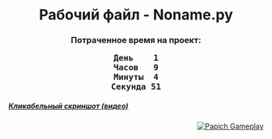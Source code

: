 <h1><center>Рабочий файл - Noname.py</center></h1><h3><center>Потраченное время на проект:</center><center><pre>День	1
Часов	9
Минуты	4
Секунда	51</pre></center></h3><h5><a href="https://youtu.be/UryFjJnok6I">Кликабельный скриншот (видео)</a></h5><a style="float:right" href="https://youtu.be/UryFjJnok6I" target="_blank">  <img alt="Papich Gameplay" src="https://img.youtube.com/vi/UryFjJnok6I/maxresdefault.jpg" /></a>